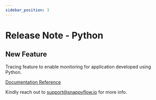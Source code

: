 ```yaml
---
sidebar_position: 3 
---
```

# Release Note - Python

## New Feature

Tracing feature to enable monitoring for application developed using Python.

[Documentation Reference](/docs/sidebar-snappyflow-saas/Tracing/python/overview)

Kindly reach out to [support@snappyflow.io](mailto:support@snappyflow.io) for more info.

